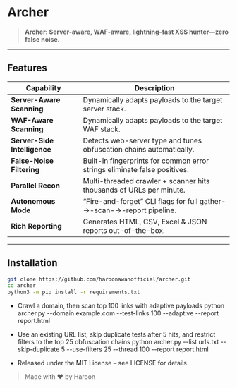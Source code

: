 #  Archer

> **Archer: Server-aware, WAF-aware, lightning-fast XSS hunter—zero false noise.**

---

## Features
| Capability | Description |
|------------|-------------|
| **Server-Aware Scanning** | Dynamically adapts payloads to the target server stack. |
| **WAF-Aware Scanning** | Dynamically adapts payloads to the target WAF stack. |
| **Server-Side Intelligence** | Detects web-server type and tunes obfuscation chains automatically. |
| **False-Noise Filtering** | Built-in fingerprints for common error strings eliminate false positives. |
| **Parallel Recon** | Multi-threaded crawler + scanner hits thousands of URLs per minute. |
| **Autonomous Mode** | “Fire-and-forget” CLI flags for full gather-→-scan-→-report pipeline. |
| **Rich Reporting** | Generates HTML, CSV, Excel & JSON reports out-of-the-box. |

---

## Installation

```bash
git clone https://github.com/haroonawanofficial/archer.git
cd archer
python3 -m pip install -r requirements.txt
```

- Crawl a domain, then scan top 100 links with adaptive payloads
python archer.py --domain example.com --test-links 100 --adaptive --report report.html


- Use an existing URL list, skip duplicate tests after 5 hits, and restrict filters to the top 25 obfuscation chains
python archer.py --list urls.txt --skip-duplicate 5 --use-filters 25 --thread 100 --report report.html


- Released under the MIT License – see LICENSE for details.
> Made with ❤️ by Haroon
